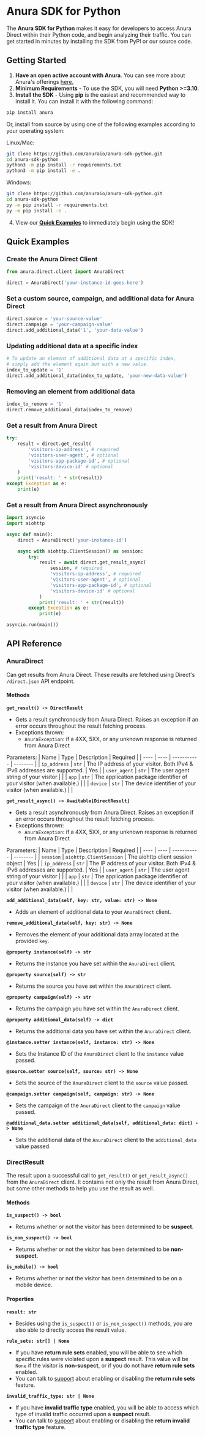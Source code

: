 # Anura SDK for Python

The **Anura SDK for Python** makes it easy for developers to access Anura Direct within their Python code, and begin analyzing their traffic. You can get started in minutes by installing the SDK from PyPI or our source code.

## Getting Started
1. **Have an open active account with Anura**. You can see more about Anura's offerings [here.](https://www.anura.io/product#plans-pricing)
2. **Minimum Requirements** - To use the SDK, you will need **Python >=3.10**.
3. **Install the SDK** - Using **pip** is the easiest and recommended way to install it. You can install it with the following command:
```sh
pip install anura
```
Or, install from source by using one of the following examples according to your operating system:

Linux/Mac:
```sh
git clone https://github.com/anuraio/anura-sdk-python.git
cd anura-sdk-python
python3 -m pip install -r requirements.txt
python3 -m pip install -e .
```

Windows:
```sh
git clone https://github.com/anuraio/anura-sdk-python.git
cd anura-sdk-python
py -m pip install -r requirements.txt
py -m pip install -e .
```

4. View our [**Quick Examples**](#quick-examples) to immediately begin using the SDK!

## Quick Examples
### Create the Anura Direct Client
```python
from anura.direct.client import AnuraDirect

direct = AnuraDirect('your-instance-id-goes-here')
```
### Set a custom source, campaign, and additional data for Anura Direct
```python
direct.source = 'your-source-value'
direct.campaign = 'your-campaign-value'
direct.add_additional_data('1', 'your-data-value')
```

### Updating additional data at a specific index
```python
# To update an element of additional data at a specific index,
# simply add the element again but with a new value.
index_to_update = '1'
direct.add_additional_data(index_to_update, 'your-new-data-value')
```

### Removing an element from additional data
```python
index_to_remove = '1'
direct.remove_additional_data(index_to_remove)
```

### Get a result from Anura Direct
```python
try:
    result = direct.get_result(
        'visitors-ip-address', # required
        'visitors-user-agent', # optional
        'visitors-app-package-id', # optional
        'visitors-device-id' # optional
    )
    print('result: ' + str(result))
except Exception as e:
    print(e)
```

### Get a result from Anura Direct asynchronously
```python
import asyncio
import aiohttp

async def main():
    direct = AnuraDirect('your-instance-id')

    async with aiohttp.ClientSession() as session:
        try:
            result = await direct.get_result_async(
                session, # required
                'visitors-ip-address', # required
                'visitors-user-agent', # optional
                'visitors-app-package-id', # optional
                'visitors-device-id' # optional
            )
            print('result: ' + str(result))
        except Exception as e:
            print(e)

asyncio.run(main())
```


## API Reference
### AnuraDirect
Can get results from Anura Direct. These results are fetched using Direct's `/direct.json` API endpoint.

#### Methods
**`get_result() -> DirectResult`**
- Gets a result synchronously from Anura Direct. Raises an exception if an error occurs throughout the result fetching process.
- Exceptions thrown:
    - `AnuraException`: if a 4XX, 5XX, or any unknown response is returned from Anura Direct

Parameters:
| Name | Type | Description | Required |
| ---- | ---- | ----------- | -------- |
| `ip_address` | `str` | The IP address of your visitor. Both IPv4 & IPv6 addresses are supported. | Yes |
| `user_agent` | `str` | The user agent string of your visitor | |
| `app` | `str` | The application package identifier of your visitor (when available.) | |
| `device` | `str` | The device identifier of your visitor (when available.) | |


**`get_result_async() -> Awaitable[DirectResult]`**
- Gets a result asynchronously from Anura Direct. Raises an exception if an error occurs throughout the result fetching process.
- Exceptions thrown:
    - `AnuraException`: if a 4XX, 5XX, or any unknown response is returned from Anura Direct

Parameters:
| Name | Type | Description | Required |
| ---- | ---- | ----------- | -------- |
| `session` | `aiohttp.ClientSession` | The aiohttp client session object | Yes |
| `ip_address` | `str` | The IP address of your visitor. Both IPv4 & IPv6 addresses are supported. | Yes |
| `user_agent` | `str` | The user agent string of your visitor | |
| `app` | `str` | The application package identifier of your visitor (when available.) | |
| `device` | `str` | The device identifier of your visitor (when available.) | |

**`add_additional_data(self, key: str, value: str) -> None`**
- Adds an element of additional data to your `AnuraDirect` client.

**`remove_additional_data(self, key: str) -> None`**
- Removes the element of your additional data array located at the provided `key`.

**`@property instance(self) -> str`**
- Returns the instance you have set within the `AnuraDirect` client.

**`@property source(self) -> str`**
- Returns the source you have set within the `AnuraDirect` client.

**`@property campaign(self) -> str`**
- Returns the campaign you have set within the `AnuraDirect` client.

**`@property additional_data(self) -> dict`**
- Returns the additional data you have set within the `AnuraDirect` client.

**`@instance.setter instance(self, instance: str) -> None`**
- Sets the Instance ID of the `AnuraDirect` client to the `instance` value passed.

**`@source.setter source(self, source: str) -> None`**
- Sets the source of the `AnuraDirect` client to the `source` value passed.

**`@campaign.setter campaign(self, campaign: str) -> None`**
- Sets the campaign of the `AnuraDirect` client to the `campaign` value passed.

**`@additional_data.setter additional_data(self, additional_data: dict) -> None`**
- Sets the additional data of the `AnuraDirect` client to the `additional_data` value passed.

### DirectResult
The result upon a successful call to `get_result()` or `get_result_async()` from the `AnuraDirect` client. It contains not only the result from Anura Direct, but some other methods to help you use the result as well.

#### Methods
**`is_suspect() -> bool`**
- Returns whether or not the visitor has been determined to be **suspect**.

**`is_non_suspect() -> bool`**
- Returns whether or not the visitor has been determined to be **non-suspect**.

**`is_mobile() -> bool`**
- Returns whether or not the visitor has been determined to be on a mobile device.

#### Properties
**`result: str`**
- Besides using the `is_suspect()` or `is_non_suspect()` methods, you are also able to directly access the result value.

**`rule_sets: str[] | None`**
- If you have **return rule sets** enabled, you will be able to see which specific rules were violated upon a **suspect** result. This value will be `None` if the visitor is **non-suspect**, or if you do not have **return rule sets** enabled.
- You can talk to [support](mailto:support@anura.io) about enabling or disabling the **return rule sets** feature.

**`invalid_traffic_type: str | None`**
- If you have **invalid traffic type** enabled, you will be able to access which type of invalid traffic occurred upon a **suspect** result.
- You can talk to [support](mailto:support@anura.io) about enabling or disabling the **return invalid traffic type** feature.
